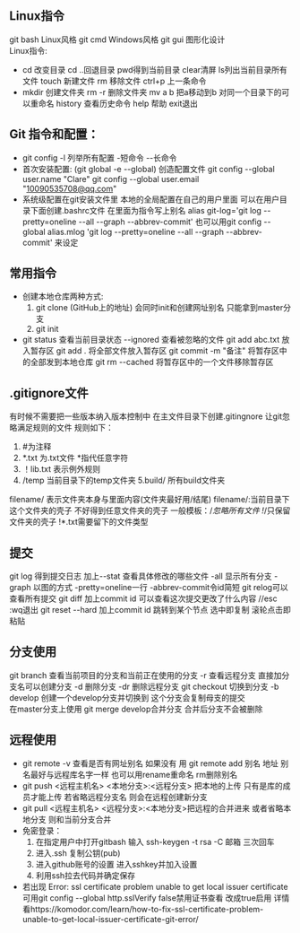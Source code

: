 ## Linux指令
git bash Linux风格 git cmd Windows风格 git gui 图形化设计		
Linux指令:
*	cd 改变目录 cd ..回退目录 pwd得到当前目录 clear清屏 ls列出当前目录所有文件 touch 新建文件 rm 移除文件  ctrl+p 上一条命令
*	mkdir 创建文件夹 rm -r 删除文件夹 mv a b 把a移动到b 对同一个目录下的可以重命名 history 查看历史命令 help 帮助 exit退出
## Git 指令和配置：
* git config -l 列举所有配置			-短命令 --长命令
* 首次安装配置:		(git global -e --global)	创造配置文件
 git config --global user.name "Clare"
 git config --global user.email "10090535708@qq.com"
* 系统级配置在git安装文件里		本地的全局配置在自己的用户里面
 可以在用户目录下面创建.bashrc文件 在里面为指令写上别名 alias git-log='git log --pretty=oneline --all --graph --abbrev-commit'
 也可以用git config --global alias.mlog 'git log --pretty=oneline --all --graph --abbrev-commit' 来设定
## 常用指令
* 创建本地仓库两种方式: 
   1. git clone (GitHub上的地址) 会同时init和创建网址别名 只能拿到master分支	
   2. git init
* git status 查看当前目录状态	--ignored 查看被忽略的文件
  git add abc.txt 放入暂存区 git add .	将全部文件放入暂存区
  git commit -m "备注"		将暂存区中的全部发到本地仓库
  git rm --cached <filename>	将暂存区中的一个文件移除暂存区
## .gitignore文件
有时候不需要把一些版本纳入版本控制中 在主文件目录下创建.gitingnore 让git忽略满足规则的文件 规则如下：
1. #为注释	
2. *.txt 为.txt文件 *指代任意字符	
3. ！lib.txt	表示例外规则	 
4. /temp 当前目录下的temp文件夹 5.build/ 所有build文件夹	

filename/ 表示文件夹本身与里面内容(文件夹最好用/结尾) filename/:当前目录下这个文件夹的壳子 不好得到任意文件夹的壳子
一般模板：/*忽略所有文件 !*/只保留文件夹的壳子 !*.txt需要留下的文件类型 
## 提交
git log 得到提交日志  加上--stat 查看具体修改的哪些文件	 -all 显示所有分支 -graph 以图的方式 -pretty=oneline一行 -abbrev-commit令id简短
git relog可以查看所有提交
git diff 加上commit id 可以查看这次提交更改了什么内容	//esc :wq退出
git reset --hard 加上commit id	跳转到某个节点  选中即复制 滚轮点击即粘贴
## 分支使用
git branch 查看当前项目的分支和当前正在使用的分支	-r 查看远程分支	直接加分支名可以创建分支 -d 删除分支	-dr 删除远程分支
git checkout 切换到分支 -b develop 创建一个develop分支并切换到 这个分支会复制母支的提交 		
在master分支上使用 git merge develop合并分支 合并后分支不会被删除
## 远程使用
* git remote -v 查看是否有网址别名 如果没有 用 git remote add 别名 地址 别名最好与远程库名字一样 也可以用rename重命名 rm删除别名
* git push <远程主机名> <本地分支>:<远程分支> 把本地的上传 只有是库的成员才能上传	若省略远程分支名 则会在远程创建新分支
* git pull <远程主机名> <远程分支>:<本地分支>把远程的合并进来 或者省略本地分支 则和当前分支合并
* 免密登录：
  1. 在指定用户中打开gitbash 输入 ssh-keygen -t rsa -C 邮箱 三次回车
  2. 进入.ssh 复制公钥(pub)
  3. 进入github账号的设置 进入sshkey并加入设置
  4. 利用ssh拉去代码并确定保存
* 若出现 Error: ssl certificate problem unable to get local issuer certificate  可用git config --global http.sslVerify false禁用证书查看 改成true启用 详情看https://komodor.com/learn/how-to-fix-ssl-certificate-problem-unable-to-get-local-issuer-certificate-git-error/